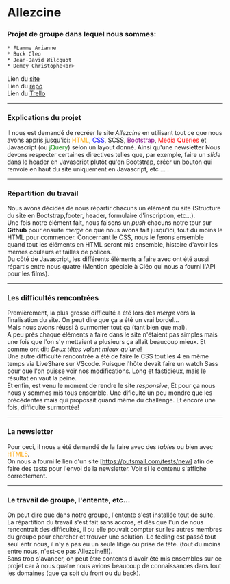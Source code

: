# Allezcine
### Projet de groupe dans lequel nous sommes:
    * FLamme Arianne
    * Buck Cleo
    * Jean-David Wilcquot
    * Demey Christophe<br>
Lien du [site]()<br>
Lien du [repo](https://github.com/cleobuck/allezcinev3)<br>
Lien du [Trello](https://trello.com/b/t67ILuY0/le-projet-x)

---

### Explications du projet
Il nous est demandé de recréer le site _Allezcine_ en utilisant tout ce que nous avons appris jusqu'ici: <span style="color:orange">HTML</span>, <span style="color:blue">CSS</span>, <span style="style:pink">SCSS</span>, <span style="color:purple">Bootstrap</span>, <span style="color:red">Media Queries</span> et <span style="color:darkyellow">Javascript</span> (ou <span style="color:green">jQuery</span>) selon un layout donné. Ainsi qu'une newsletter
Nous devons respecter certaines directives telles que, par exemple, faire un _slide_ dans le header en Javascript plutôt qu'en Bootstrap, créer un bouton qui renvoie en haut du site uniquement en Javascript, etc ... .

---

### Répartition du travail
Nous avons décidés de nous répartir chacuns un élément du site (Structure du site en Bootstrap,footer, header, formulaire d'inscription, etc...).<br>
Une fois notre élément fait, nous faisons un _push_ chacuns notre tour sur **Github** pour ensuite _merge_ ce que nous avons fait jusqu'ici, tout du moins le HTML pour commencer. Concernant le CSS, nous le ferons ensemble quand tout les éléments en HTML seront mis ensemble, histoire d'avoir les mêmes couleurs et tailles de polices.<br>
Du côté de Javascript, les différents éléments a faire avec ont été aussi répartis entre nous quatre (Mention spéciale à Cléo qui nous a fourni l'API pour les films).

---

### Les difficultés rencontrées
Premièrement, la plus grosse difficulté a été lors des _merge_ vers la finalisation du site. On peut dire que ça a été un vrai bordel...<br>
Mais nous avons réussi à surmonter tout ça (tant bien que mal).<br>
A peu près chaque éléments a faire dans le site n'étaient pas simples mais une fois que l'on s'y mettaient a plusieurs ça allait beaucoup mieux. Et comme ont dit: _Deux têtes valent mieux qu'une_!<br>
Une autre difficulté rencontrée a été de faire le CSS tout les 4 en même temps via LiveShare sur VScode. Puisque l'hôte devait faire un watch Sass pour que l'on puisse voir nos modifications. Long et fastidieux, mais le résultat en vaut la peine.<br>
Et enfin, est venu le moment de rendre le site _responsive_, Et pour ça nous nous y sommes mis tous ensemble. Une dificulté un peu mondre que les précédentes mais qui proposait quand même du challenge. Et encore une fois, difficulté surmontée!

---

### La newsletter
Pour ceci, il nous a été demandé de la faire avec des _tables_ ou bien avec <span style="color:orange">HTML5</span>.<br>
On nous a fourni le lien d'un site [https://putsmail.com/tests/new] afin de faire des tests pour l'envoi de la newsletter. Voir si le contenu s'affiche correctement.

---

### Le travail de groupe, l'entente, etc...
On peut dire que dans notre groupe, l'entente s'est installée tout de suite. La répartition du travail s'est fait sans accros, et dès que l'un de nous rencontrait des difficultés, il ou elle pouvait compter sur les autres membres du groupe pour chercher et trouver une solution.
Le feeling est passé tout seul entr nous, il n'y a pas eu un seule litige ou prise de tête. (tout du moins entre nous, n'est-ce pas Allezcine!!!).<br>
Sans trop s'avancer, on peut être contents d'avoir été mis ensembles sur ce projet car à nous quatre nous avions beaucoup de connaissances dans tout les domaines (que ça soit du front ou du back).
